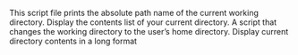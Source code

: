 This script file prints the absolute path name of the current working directory.
Display the contents list of your current directory.
A script that changes the working directory to the user’s home directory.
Display current directory contents in a long format
